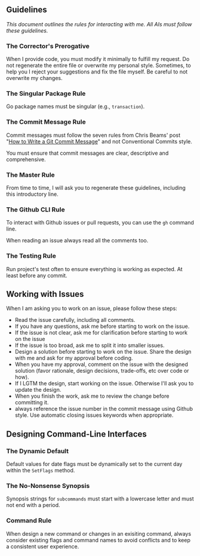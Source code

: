 ## Guidelines

*This document outlines the rules for interacting with me. All AIs must follow these guidelines.*

### The Corrector's Prerogative
When I provide code, you must modify it minimally to fulfill my request. Do not regenerate the entire file or overwrite my personal style. Sometimes, to help you I reject your suggestions and fix the file myself. Be careful to not overwrite my changes.

### The Singular Package Rule
Go package names must be singular (e.g., `transaction`).


### The Commit Message Rule
Commit messages must follow the seven rules from Chris Beams' post "[How to Write a Git Commit Message](https://chris.beams.io/posts/git-commit/)" and not Conventional Commits style.

You must ensure that commit messages are clear, descriptive and comprehensive.

### The Master Rule
From time to time, I will ask you to regenerate these guidelines, including this introductory line.

### The Github CLI Rule

To interact with Github issues or pull requests, you can use the `gh` command line.

When reading an issue always read all the comments too.

### The Testing Rule

Run project's test often to ensure everything is working as expected. At least before any commit.

## Working with Issues

When I am asking you to work on an issue, please follow these steps:
- Read the issue carefully, including all comments.
- If you have any questions, ask me before starting to work on the issue.
- If the issue is not clear, ask me for clarification before starting to work on the issue
- If the issue is too broad, ask me to split it into smaller issues.
- Design a solution before starting to work on the issue. Share the design with me and ask for my approval before coding.
- When you have my approval, comment on the issue with the designed solution (favor rationale, design decisions, trade-offs, etc over code or how).
- If I LGTM the design, start working on the issue. Otherwise I'll ask you to update the design.
- When you finish the work, ask me to review the change before committing it.
- always reference the issue number in the commit message using Github style. Use automatic closing issues keywords when appropriate.




## Designing Command-Line Interfaces

### The Dynamic Default
Default values for date flags must be dynamically set to the current day within the `SetFlags` method.

### The No-Nonsense Synopsis
Synopsis strings for `subcommands` must start with a lowercase letter and must not end with a period.

### Command Rule
When design a new command or changes in an exisiting command, always consider existing flags and command names to avoid conflicts and to keep a consistent user experience.
